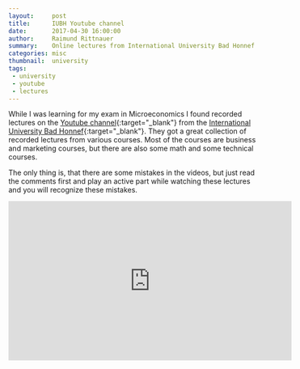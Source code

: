 ```yaml
---
layout:     post
title:      IUBH Youtube channel
date:       2017-04-30 16:00:00
author:     Raimund Rittnauer
summary:    Online lectures from International University Bad Honnef
categories: misc
thumbnail:  university
tags:
 - university
 - youtube
 - lectures
---
```


While I was learning for my exam in Microeconomics I found recorded lectures on the [Youtube channel][1]{:target="_blank"} from the [International University Bad Honnef][2]{:target="_blank"}. They got a great collection of recorded lectures from various courses. Most of the courses are business and marketing courses, but there are also some math and some technical courses.

The only thing is, that there are some mistakes in the videos, but just read the comments first and play an active part while watching these lectures and you will recognize these mistakes.

<div class="embed-responsive embed-responsive-16by9">
  <iframe class="embed-responsive-item" width="560" height="315" src="https://www.youtube.com/embed/13N07JWa7Ag?list=PLEChp4-dfea6tRSXl4nGWfNRmgTbcLPgs" frameborder="0" allowfullscreen>
  </iframe>
</div>

[1]: https://www.youtube.com/user/IUBHFernstudium
[2]: http://www.iubh.de/en/
